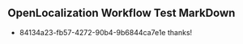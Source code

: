 ## OpenLocalization Workflow Test MarkDown

* 84134a23-fb57-4272-90b4-9b6844ca7e1e 
thanks!



<!--HONumber=Jan16_HO4-->

